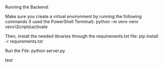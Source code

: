 Running the Backend:

Make sure you create a virtual environment by running the following commands (I used the PowerShell Terminal):
python -m venv venv
venv\Scripts\activate

Then, install the needed libraries through the requirements.txt file: 
pip install -r requirements.txt

Run the File:
python server.py 

test
